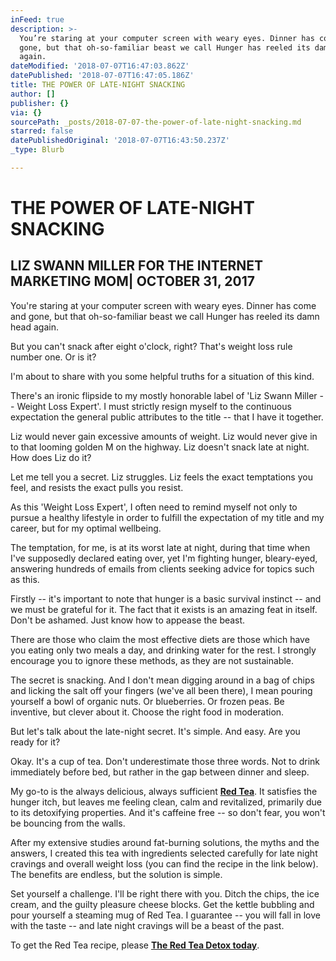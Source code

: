 ```yaml
---
inFeed: true
description: >-
  You’re staring at your computer screen with weary eyes. Dinner has come and
  gone, but that oh-so-familiar beast we call Hunger has reeled its damn head
  again.
dateModified: '2018-07-07T16:47:03.862Z'
datePublished: '2018-07-07T16:47:05.186Z'
title: THE POWER OF LATE-NIGHT SNACKING
author: []
publisher: {}
via: {}
sourcePath: _posts/2018-07-07-the-power-of-late-night-snacking.md
starred: false
datePublishedOriginal: '2018-07-07T16:43:50.237Z'
_type: Blurb

---
```

# THE POWER OF LATE-NIGHT SNACKING

## LIZ SWANN MILLER FOR THE INTERNET MARKETING MOM| OCTOBER 31, 2017

You're staring at your computer screen with weary eyes. Dinner has come and gone, but that oh-so-familiar beast we call Hunger has reeled its damn head again.

But you can't snack after eight o'clock, right? That's weight loss rule number one. Or is it?

I'm about to share with you some helpful truths for a situation of this kind.

There's an ironic flipside to my mostly honorable label of 'Liz Swann Miller -- Weight Loss Expert'. I must strictly resign myself to the continuous expectation the general public attributes to the title -- that I have it together.

Liz would never gain excessive amounts of weight. Liz would never give in to that looming golden M on the highway. Liz doesn't snack late at night. How does Liz do it?

Let me tell you a secret. Liz struggles. Liz feels the exact temptations you feel, and resists the exact pulls you resist.

As this 'Weight Loss Expert', I often need to remind myself not only to pursue a healthy lifestyle in order to fulfill the expectation of my title and my career, but for my optimal wellbeing.

The temptation, for me, is at its worst late at night, during that time when I've supposedly declared eating over, yet I'm fighting hunger, bleary-eyed, answering hundreds of emails from clients seeking advice for topics such as this.

Firstly -- it's important to note that hunger is a basic survival instinct -- and we must be grateful for it. The fact that it exists is an amazing feat in itself. Don't be ashamed. Just know how to appease the beast.

There are those who claim the most effective diets are those which have you eating only two meals a day, and drinking water for the rest. I strongly encourage you to ignore these methods, as they are not sustainable.

The secret is snacking. And I don't mean digging around in a bag of chips and licking the salt off your fingers (we've all been there), I mean pouring yourself a bowl of organic nuts. Or blueberries. Or frozen peas. Be inventive, but clever about it. Choose the right food in moderation.

But let's talk about the late-night secret. It's simple. And easy. Are you ready for it?

Okay. It's a cup of tea. Don't underestimate those three words. Not to drink immediately before bed, but rather in the gap between dinner and sleep.

My go-to is the always delicious, always sufficient **[Red Tea][0]**. It satisfies the hunger itch, but leaves me feeling clean, calm and revitalized, primarily due to its detoxifying properties. And it's caffeine free -- so don't fear, you won't be bouncing from the walls.

After my extensive studies around fat-burning solutions, the myths and the answers, I created this tea with ingredients selected carefully for late night cravings and overall weight loss (you can find the recipe in the link below). The benefits are endless, but the solution is simple.

Set yourself a challenge. I'll be right there with you. Ditch the chips, the ice cream, and the guilty pleasure cheese blocks. Get the kettle bubbling and pour yourself a steaming mug of Red Tea. I guarantee -- you will fall in love with the taste -- and late night cravings will be a beast of the past.

To get the Red Tea recipe, please **[The Red Tea Detox today][1]**.

[0]: http://bit.ly/2m2dg8R "Red Tea"
[1]: http://bit.ly/2m2dg8R "The Red Tea Detox"